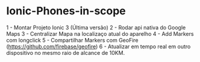 # Ionic-Phones-in-scope

1 - Montar Projeto Ionic 3 (Última versão)
2 - Rodar api nativa do Google Maps
3 - Centralizar Mapa na localizaço atual do aparelho
4 - Add Markers com longclick
5 - Compartilhar Markers com GeoFire (https://github.com/firebase/geofire)
6 - Atualizar em tempo real em outro dispositivo no mesmo raio de alcance de 10KM.


